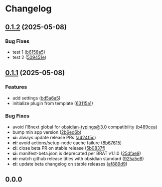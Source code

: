 # Changelog

## [0.1.2](https://github.com/baodrate/obsidian-timestampy/compare/0.1.1...0.1.2) (2025-05-08)


### Bug Fixes

* test 1 ([b6158a5](https://github.com/baodrate/obsidian-timestampy/commit/b6158a5f347b9527969e61357dabc3165ef08706))
* test 2 ([509451e](https://github.com/baodrate/obsidian-timestampy/commit/509451e2bacc4a2d4638d43e6ffa6632b8bfbb7b))

## [0.1.1](https://github.com/baodrate/obsidian-timestampy/compare/0.1.0...0.1.1) (2025-05-08)


### Features

* add settings ([bd5a6a5](https://github.com/baodrate/obsidian-timestampy/commit/bd5a6a5551db880b8901759c9339cc0f98533608))
* initialize plugin from template ([63115a1](https://github.com/baodrate/obsidian-timestampy/commit/63115a12615c3b1df1c56fefd09b65bea3a21922))


### Bug Fixes

* avoid i18next global for obsidian-typings@3.0 compatibility ([b489cea](https://github.com/baodrate/obsidian-timestampy/commit/b489ceace326b66fef6dafaef5aaa2aea95346a8))
* bump min app version ([2b6ed6b](https://github.com/baodrate/obsidian-timestampy/commit/2b6ed6b5189b16954b4e337ac017443ccf267986))
* **ci:** always update release PRs ([a424f5c](https://github.com/baodrate/obsidian-timestampy/commit/a424f5c977086bebcf63184b8b4bc5e0f2163f71))
* **ci:** avoid actions/setup-node cache failure ([8b67615](https://github.com/baodrate/obsidian-timestampy/commit/8b67615fb672cfc7a4b05f8932e304cb8642df0e))
* **ci:** close beta PR on stable release ([5b0837f](https://github.com/baodrate/obsidian-timestampy/commit/5b0837f90f49e0cbc8cefa4de2d555b6d4014280))
* **ci:** manifest-beta.json is deprecated per BRAT v1.1.0 ([25dfae9](https://github.com/baodrate/obsidian-timestampy/commit/25dfae9d7dcea01c72879ee1bd163003085de169))
* **ci:** match github release titles with obsidian standard ([925a5e8](https://github.com/baodrate/obsidian-timestampy/commit/925a5e8b9c52f2fce61162f5fff2ea2b3112671f))
* **ci:** update beta changelog on stable releases ([af889d9](https://github.com/baodrate/obsidian-timestampy/commit/af889d9aadb3a2f3aac04092d37609d87d5d3645))

## 0.0.0
